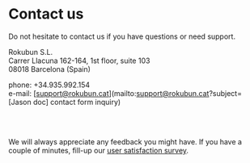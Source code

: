 # Contact us

Do not hesitate to contact us if you have questions or need support.

Rokubun S.L. </br>
Carrer Llacuna 162-164, 1st floor, suite 103 </br>
08018 Barcelona (Spain) </br>


phone: +34.935.992.154</br>
e-mail: [support@rokubun.cat](mailto:support@rokubun.cat?subject=[Jason doc] contact form inquiry) </br>

</br>
</br>

We will always appreciate any feedback you might have. If you have a couple of minutes,
fill-up our [user satisfaction survey](https://docs.google.com/forms/d/1Z7HgCQI3DAIPkym0UjqVqKgP5VjeNn4IsiCnOcio6OM/).

